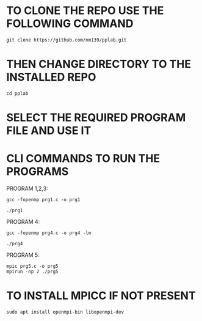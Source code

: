 # TO CLONE THE REPO USE THE FOLLOWING COMMAND
    git clone https://github.com/nm139/pplab.git

# THEN CHANGE DIRECTORY TO THE INSTALLED REPO
    cd pplab

# SELECT THE REQUIRED PROGRAM FILE AND USE IT

# CLI COMMANDS TO RUN THE PROGRAMS
PROGRAM 1,2,3: 
              
    gcc -fopenmp prg1.c -o prg1
        
    ./prg1
               
PROGRAM 4: 

    gcc -fopenmp prg4.c -o prg4 -lm  
    
    ./prg4
           
PROGRAM 5: 

    mpic prg5.c -o prg5
    mpirun -np 2 ./prg5

# TO INSTALL MPICC IF NOT PRESENT
    sudo apt install openmpi-bin libopenmpi-dev
